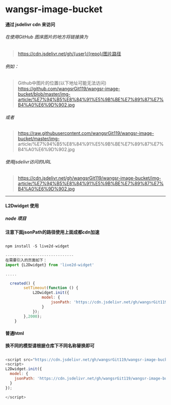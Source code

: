 # wangsr-image-bucket

#### 通过 jsdelivr cdn 来访问
 ###### 在使用GitHub 图床图片的地方将链接换为

 > https://cdn.jsdelivr.net/gh/{user}/{repo}/图片路径
 
 ######  例如：
 > Github中图片的位置(以下地址可能无法访问)
 > https://github.com/wangsrGit119/wangsr-image-bucket/blob/master/img-article/%E7%94%B5%E8%84%91%E5%9B%BE%E7%89%87%E7%B4%A0%E6%9D%902.jpg
 ######  或者
 > https://raw.githubusercontent.com/wangsrGit119/wangsr-image-bucket/master/img- article/%E7%94%B5%E8%84%91%E5%9B%BE%E7%89%87%E7%B4%A0%E6%9D%902.jpg

 ###### 使用jsdelivr访问的URL
 > https://cdn.jsdelivr.net/gh/wangsrGit119/wangsr-image-bucket/img-article/%E7%94%B5%E8%84%91%E5%9B%BE%E7%89%87%E7%B4%A0%E6%9D%902.jpg


----

#### L2Dwidget 使用

##### node 项目
**注意下面jsonPath的路径使用上面成都cdn加速**
```javascript

npm install -S live2d-widget

------------------------------
在需要引入的页面如下：
import {L2Dwidget} from 'live2d-widget'

.....

  created() {
        setTimeout(function () {
            L2Dwidget.init({
                model: {
                    jsonPath: 'https://cdn.jsdelivr.net/gh/wangsrGit119/wangsr-image-bucket/L2Dwidget/live2d-widget-model-haruto/assets/haruto.model.json',
                }
            });
        },2000);
    }

```
#### 普通html
**换不同的模型请根据仓库下不同名称替换即可**

```javascript

<script src="https://cdn.jsdelivr.net/gh/wangsrGit119/wangsr-image-bucket/L2Dwidget/js/L2Dwidget.min.js"></script>
<script>
L2Dwidget.init({
  model: {
    jsonPath: 'https://cdn.jsdelivr.net/gh/wangsrGit119/wangsr-image-bucket/L2Dwidget/live2d-widget-model-haruto/assets/haruto.model.json',
  }
});

</script>
```
